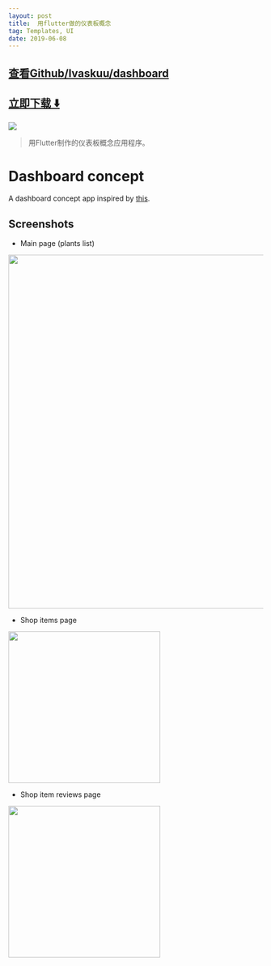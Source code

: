 ```yaml
---
layout: post
title:  用flutter做的仪表板概念
tag: Templates, UI
date: 2019-06-08
---
```


 

## [查看Github/Ivaskuu/dashboard](http://github.com/Ivaskuu/dashboard)
## [立即下载 ️⬇️ ](https://codeload.github.com/Ivaskuu/dashboard/zip/master) 


 
![](https://flutterawesome.com/content/images/2018/10/Dashboard-concept.jpg)
 
>
> 用Flutter制作的仪表板概念应用程序。
>

 
# Dashboard concept
A dashboard concept app inspired by [this](https://www.uplabs.com/posts/dashboard-components-made-with-invision-studio).

## Screenshots
- Main page (plants list)<br>
<img src="https://raw.githubusercontent.com/Ivaskuu/dashboard/master/media/screenshot.png" width="700"/>

- Shop items page<br>
<img src="https://raw.githubusercontent.com/Ivaskuu/dashboard/master/flutter_02.png" width="300"/>

- Shop item reviews page<br>
<img src="https://raw.githubusercontent.com/Ivaskuu/dashboard/master/flutter_03.png" width="300"/>
